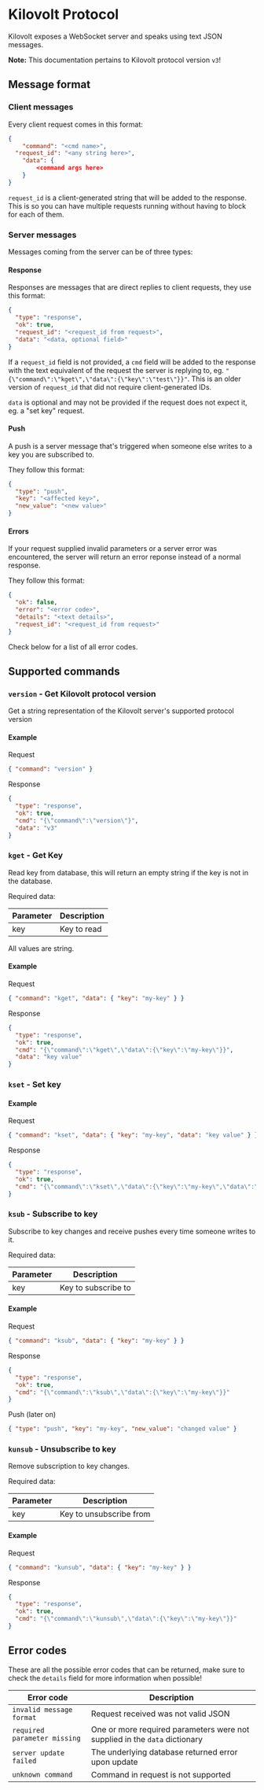 # Kilovolt Protocol

Kilovolt exposes a WebSocket server and speaks using text JSON messages.

**Note:** This documentation pertains to Kilovolt protocol version `v3`!

## Message format

### Client messages

Every client request comes in this format:

```json
{
	"command": "<cmd name>",
  "request_id": "<any string here>",
	"data": {
		<command args here>
	}
}
```

`request_id` is a client-generated string that will be added to the response. This is so you can have multiple requests running without having to block for each of them.

### Server messages

Messages coming from the server can be of three types:

#### Response

Responses are messages that are direct replies to client requests, they use this format:

```json
{
  "type": "response",
  "ok": true,
  "request_id": "<request_id from request>",
  "data": "<data, optional field>"
}
```

If a `request_id` field is not provided, a `cmd` field will be added to the response with the text equivalent of the request the server is replying to, eg. `"{\"command\":\"kget\",\"data\":{\"key\":\"test\"}}"`. This is an older version of `request_id` that did not require client-generated IDs.

`data` is optional and may not be provided if the request does not expect it, eg. a "set key" request.

#### Push

A push is a server message that's triggered when someone else writes to a key you are subscribed to.

They follow this format:

```json
{
  "type": "push",
  "key": "<affected key>",
  "new_value": "<new value>"
}
```

#### Errors

If your request supplied invalid parameters or a server error was encountered, the server will return an error reponse instead of a normal response.

They follow this format:

```json
{
  "ok": false,
  "error": "<error code>",
  "details": "<text details>",
  "request_id": "<request_id from request>"
}
```

Check below for a list of all error codes.

## Supported commands

### `version` - Get Kilovolt protocol version

Get a string representation of the Kilovolt server's supported protocol version

#### Example

Request

```json
{ "command": "version" }
```

Response

```json
{
  "type": "response",
  "ok": true,
  "cmd": "{\"command\":\"version\"}",
  "data": "v3"
}
```

### `kget` - Get Key

Read key from database, this will return an empty string if the key is not in the database.

Required data:

| Parameter | Description |
| --------- | ----------- |
| key       | Key to read |

All values are string.

#### Example

Request

```json
{ "command": "kget", "data": { "key": "my-key" } }
```

Response

```json
{
  "type": "response",
  "ok": true,
  "cmd": "{\"command\":\"kget\",\"data\":{\"key\":\"my-key\"}}",
  "data": "key value"
}
```

### `kset` - Set key

#### Example

Request

```json
{ "command": "kset", "data": { "key": "my-key", "data": "key value" } }
```

Response

```json
{
  "type": "response",
  "ok": true,
  "cmd": "{\"command\":\"kset\",\"data\":{\"key\":\"my-key\",\"data\":\"key value\"}}"
}
```

### `ksub` - Subscribe to key

Subscribe to key changes and receive pushes every time someone writes to it.

Required data:

| Parameter | Description         |
| --------- | ------------------- |
| key       | Key to subscribe to |

#### Example

Request

```json
{ "command": "ksub", "data": { "key": "my-key" } }
```

Response

```json
{
  "type": "response",
  "ok": true,
  "cmd": "{\"command\":\"ksub\",\"data\":{\"key\":\"my-key\"}}"
}
```

Push (later on)

```json
{ "type": "push", "key": "my-key", "new_value": "changed value" }
```

### `kunsub` - Unsubscribe to key

Remove subscription to key changes.

Required data:

| Parameter | Description             |
| --------- | ----------------------- |
| key       | Key to unsubscribe from |

#### Example

Request

```json
{ "command": "kunsub", "data": { "key": "my-key" } }
```

Response

```json
{
  "type": "response",
  "ok": true,
  "cmd": "{\"command\":\"kunsub\",\"data\":{\"key\":\"my-key\"}}"
}
```

## Error codes

These are all the possible error codes that can be returned, make sure to check the `details` field for more information when possible!

| Error code                   | Description                                                                |
| ---------------------------- | -------------------------------------------------------------------------- |
| `invalid message format`     | Request received was not valid JSON                                        |
| `required parameter missing` | One or more required parameters were not supplied in the `data` dictionary |
| `server update failed`       | The underlying database returned error upon update                         |
| `unknown command`            | Command in request is not supported                                        |
